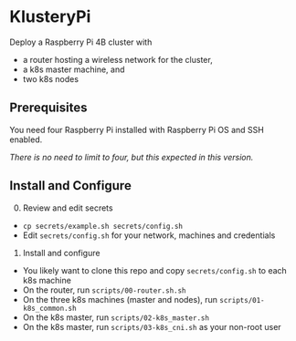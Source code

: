 # KlusteryPi

Deploy a Raspberry Pi 4B cluster with

 * a router hosting a wireless network for the cluster,
 * a k8s master machine, and
 * two k8s nodes


## Prerequisites

You need four Raspberry Pi installed with Raspberry Pi OS and SSH enabled.

_There is no need to limit to four, but this expected in this version._


## Install and Configure

0. Review and edit secrets

 * `cp secrets/example.sh secrets/config.sh`
 * Edit `secrets/config.sh` for your network, machines and credentials

1. Install and configure

 * You likely want to clone this repo and copy `secrets/config.sh` to each k8s machine
 * On the router, run `scripts/00-router.sh.sh`
 * On the three k8s machines (master and nodes), run `scripts/01-k8s_common.sh`
 * On the k8s master, run `scripts/02-k8s_master.sh`
 * On the k8s master, run `scripts/03-k8s_cni.sh` as your non-root user
